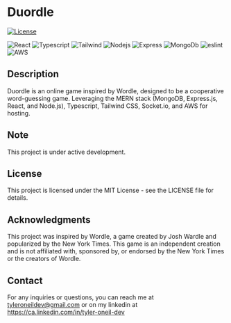 # Duordle

[![License](https://img.shields.io/badge/License-MIT-blue.svg)](https://opensource.org/licenses/MIT)

![React](https://img.shields.io/badge/-ReactJs-61DAFB?logo=react&logoColor=white&style=for-the-badge)
![Typescript](https://img.shields.io/badge/TypeScript-007ACC?style=for-the-badge&logo=typescript&logoColor=white)
![Tailwind](https://img.shields.io/badge/Tailwind_CSS-38B2AC?style=for-the-badge&logo=tailwind-css&logoColor=white)
![Nodejs](https://img.shields.io/badge/Node.js-43853D?style=for-the-badge&logo=node.js&logoColor=white)
![Express](https://img.shields.io/badge/Express.js-404D59?style=for-the-badge)
![MongoDb](https://img.shields.io/badge/MongoDB-4EA94B?style=for-the-badge&logo=mongodb&logoColor=white)
![eslint](https://img.shields.io/badge/eslint-3A33D1?style=for-the-badge&logo=eslint&logoColor=white)
![AWS](https://img.shields.io/badge/Amazon_AWS-232F3E?style=for-the-badge&logo=amazon-aws&logoColor=white)

## Description

Duordle is an online game inspired by Wordle, designed to be a cooperative word-guessing game. Leveraging the MERN stack (MongoDB, Express.js, React, and Node.js), Typescript, Tailwind CSS, Socket.io, and AWS for hosting.

## Note

This project is under active development.

## License

This project is licensed under the MIT License - see the LICENSE file for details.

## Acknowledgments

This project was inspired by Wordle, a game created by Josh Wardle and popularized by the New York Times. This game is an independent creation and is not affiliated with, sponsored by, or endorsed by the New York Times or the creators of Wordle.

## Contact

For any inquiries or questions, you can reach me at tyleroneildev@gmail.com
or on my linkedin at https://ca.linkedin.com/in/tyler-oneil-dev
